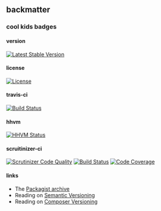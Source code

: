 
## backmatter

### cool kids badges

#### version

[![Latest Stable Version](https://poser.pugx.org/henderjon/chevron-objectloader/v/stable.svg)](https://packagist.org/packages/henderjon/chevron-objectloader)

#### license

[![License](https://poser.pugx.org/henderjon/chevron-objectloader/license.svg)](https://packagist.org/packages/henderjon/chevron-objectloader)

#### travis-ci

[![Build Status](https://travis-ci.org/henderjon/chevron.objectloader.svg?branch=master)](https://travis-ci.org/henderjon/chevron.objectloader)

#### hhvm

[![HHVM Status](http://hhvm.h4cc.de/badge/henderjon/chevron-objectloader.png)](http://hhvm.h4cc.de/package/henderjon/chevron-objectloader)

#### scruitinizer-ci

[![Scrutinizer Code Quality](https://scrutinizer-ci.com/g/henderjon/chevron.objectloader/badges/quality-score.png?b=master)](https://scrutinizer-ci.com/g/henderjon/chevron.objectloader/?branch=master)
[![Build Status](https://scrutinizer-ci.com/g/henderjon/chevron.objectloader/badges/build.png?b=master)](https://scrutinizer-ci.com/g/henderjon/chevron.objectloader/build-status/master)
[![Code Coverage](https://scrutinizer-ci.com/g/henderjon/chevron.objectloader/badges/coverage.png?b=master)](https://scrutinizer-ci.com/g/henderjon/chevron.objectloader/?branch=master)

#### links

  - The [Packagist archive](https://packagist.org/packages/henderjon/chevron-objectloader)
  - Reading on [Semantic Versioning](http://semver.org/)
  - Reading on [Composer Versioning](https://getcomposer.org/doc/01-basic-usage.md#package-versions)
